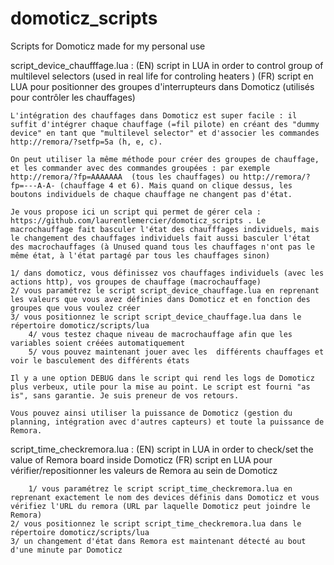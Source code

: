 # domoticz_scripts
Scripts for Domoticz made for my personal use

script_device_chaufffage.lua : 
	(EN) script in LUA in order to control group of multilevel selectors (used in real life for controling heaters )
	(FR) script en LUA pour positionner des groupes d'interrupteurs dans Domoticz (utilisés pour contrôler les chauffages) 

	L'intégration des chauffages dans Domoticz est super facile : il suffit d'intégrer chaque chauffage (=fil pilote) en créant des "dummy device" en tant que "multilevel selector" et d'associer les commandes http://remora/?setfp=5a (h, e, c).
		
	On peut utiliser la même méthode pour créer des groupes de chauffage, et les commander avec des commandes groupées : par exemple http://remora/?fp=AAAAAAA	(tous les chauffages) ou http://remora/?fp=---A-A- (chauffage 4 et 6). Mais quand on clique dessus, les boutons individuels de chaque chauffage ne changent pas d'état.
		
	Je vous propose ici un script qui permet de gérer cela : https://github.com/laurentlemercier/domoticz_scripts . Le macrochauffage fait basculer l'état des chaufffages individuels, mais le changement des chauffages individuels fait aussi basculer l'état des macrochauffages (à Unused quand tous les chauffages n'ont pas le même état, à l'état partagé par tous les chauffages sinon)
		
	1/ dans domoticz, vous définissez vos chauffages individuels (avec les actions http), vos groupes de chauffage (macrochauffage)
	2/ vous paramétrez le script script_device_chauffage.lua en reprenant les valeurs que vous avez définies dans Domoticz et en fonction des groupes que vous voulez créer
	3/ vous positionnez le script script_device_chauffage.lua dans le répertoire domoticz/scripts/lua
        4/ vous testez chaque niveau de macrochauffage afin que les variables soient créées automatiquement
        5/ vous pouvez maintenant jouer avec les  différents chauffages et voir le basculement des différents états
	
	Il y a une option DEBUG dans le script qui rend les logs de Domoticz plus verbeux, utile pour la mise au point. Le script est fourni "as is", sans garantie. Je suis preneur de vos retours.
		
	Vous pouvez ainsi utiliser la puissance de Domoticz (gestion du planning, intégration avec d'autres capteurs) et toute la puissance de Remora.

		
script_time_checkremora.lua : 
	(EN) script in LUA in order to check/set the value of Remora board inside Domoticz 
	(FR) script en LUA pour vérifier/repositionner les valeurs de Remora au sein de Domoticz
	
        1/ vous paramétrez le script script_time_checkremora.lua en reprenant exactement le nom des devices définis dans Domoticz et vous vérifiez l'URL du remora (URL par laquelle Domoticz peut joindre le Remora)
	2/ vous positionnez le script script_time_checkremora.lua dans le répertoire domoticz/scripts/lua
	3/ un changement d'état dans Remora est maintenant détecté au bout d'une minute par Domoticz


